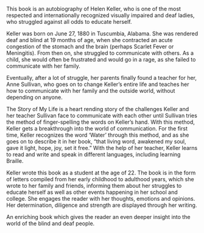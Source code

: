 This book is an autobiography of Helen Keller, who is one of the most respected and internationally recognized visually impaired and deaf ladies, who struggled against all odds to educate herself.

Keller was born on June 27, 1880 in Tuscumbia, Alabama. She was rendered deaf and blind at 19 months of age, when she contracted an acute congestion of the stomach and the brain (perhaps Scarlet Fever or Meningitis). From then on, she struggled to communicate with others. As a child, she would often be frustrated and would go in a rage, as she failed to communicate with her family.

Eventually, after a lot of struggle, her parents finally found a teacher for her, Anne Sullivan, who goes on to change Keller’s entire life and teaches her how to communicate with her family and the outside world, without depending on anyone.

The Story of My Life is a heart rending story of the challenges Keller and her teacher Sullivan face to communicate with each other until Sullivan tries the method of finger-spelling the words on Keller’s hand. With this method, Keller gets a breakthrough into the world of communication. For the first time, Keller recognizes the word ‘Water’ through this method, and as she goes on to describe it in her book, “that living word, awakened my soul, gave it light, hope, joy, set it free.” With the help of her teacher, Keller learns to read and write and speak in different languages, including learning Braille.

Keller wrote this book as a student at the age of 22. The book is in the form of letters compiled from her early childhood to adulthood years, which she wrote to her family and friends, informing them about her struggles to educate herself as well as other events happening in her school and college. She engages the reader with her thoughts, emotions and opinions. Her determination, diligence and strength are displayed through her writing.

An enriching book which gives the reader an even deeper insight into the world of the blind and deaf people.




